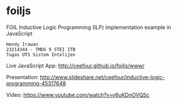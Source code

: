 # foiljs
FOIL Inductive Logic Programming (ILP) implementation example in JavaScript

    Hendy Irawan
    23214344 - TMDG 9 STEI ITB
    Tugas UTS Sistem Intelijen
    
Live JavaScript App: http://ceefour.github.io/foiljs/www/

Presentation: http://www.slideshare.net/ceefour/inductive-logic-programming-45317648

Video: https://www.youtube.com/watch?v=y6uKDnOVQSc
